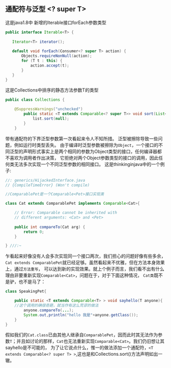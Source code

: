 ## 通配符与泛型 <? super T>
 
 这是java1.8中 新增的Iterable接口forEach参数类型
 
 ```java
 public interface Iterable<T> {
   
    Iterator<T> iterator();
    
    default void forEach(Consumer<? super T> action) {
        Objects.requireNonNull(action);
        for (T t : this) {
            action.accept(t);
        }
    }
}
```
这是Collections中排序的静态方法参数T的类型

```java
public class Collections {

    @SuppressWarnings("unchecked")
        public static <T extends Comparable<? super T>> void sort(List<T> list) {
            list.sort(null);
        }
    }
```
带有通配符的下界泛型参数第一次看起来令人不知所措。
泛型被擦除导致一些问题，例如运行时类型丢失。
由于编译时泛型参数被擦除为`Object`，一个接口的不同泛型的声明形式事实上是两个相同的参数为Object类型的接口，任何编译器都不喜欢为调用者作出决策，
它拒绝对两个Object参数类型的接口的调用，因此任何类无法多次实现一个不同泛型参数的相同接口。
这是thinkinginjava中的一个例子:

```java
//: generics/HijackedInterface.java
// {CompileTimeError} (Won't compile)

//ComparablePet是一个Comparable<Pet>接口实现类

class Cat extends ComparablePet implements Comparable<Cat>{

    // Error: Comparable cannot be inherited with
    // different arguments: <Cat> and <Pet>
  
    public int compareTo(Cat arg) {
        return 0;
    }

} ///:~
``` 
乍看起来好像没有人会多次实现同一个接口两次，我们担心的问题好像有些多余，`Cat extends ComparablePet`就已经足够。虽然看起来不优雅，但在方法本身效果上，通过`方法重写`，
可以达到新的实现效果。就上个例子而言，我们看不出有什么理由非要重新实现`Comparable<Cat>`，问题在于，对于下面这种情况， `Cat类`既不是驴，也不是马了：

```java
class SpeakingPet{

    public static <T extends Comparable<T> > void sayhello(T anyone){
    //这个调用的确很奇葩，就当作有这么荒谬的做法
        anyone.compareTo(...);
        System.out,println("hello 我是"+anyone.getClass());
    }
}
```
假如我们的`Cat.class`已由其他人继承自`ComparablePet`，因而此时其无法作为参数`T`；并且如讨论的那样，`Cat`也无法重新实现`Comparable<Cat>`。我们仍旧想让其sayhello是不可能的，
为了让它说点什么，惟一的做法添加一个通配符，`<T extends Comparable<? super T> >`,这也是和Collections.sort()方法声明如出一辙。
